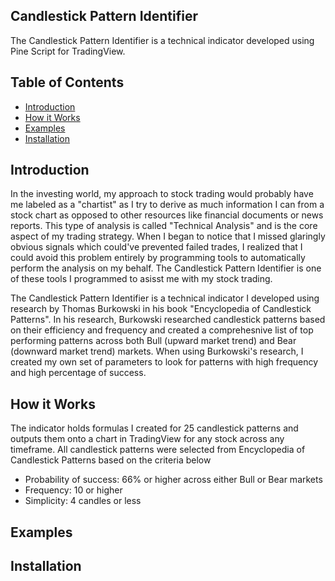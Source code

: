 ## Candlestick Pattern Identifier 

The Candlestick Pattern Identifier is a technical indicator developed using Pine Script for TradingView. 

## Table of Contents

- [Introduction](#introduction)
- [How it Works](#features)
- [Examples](#feedback)
- [Installation](#Installation)

## Introduction 

In the investing world, my approach to stock trading would probably have me labeled as a "chartist" as I try to derive as much information I can from a 
stock chart as opposed to other resources like financial documents or news reports. This type of analysis is called "Technical Analysis" and is the core
aspect of my trading strategy. When I began to notice that I missed glaringly obvious signals which could've prevented failed trades, I realized that I 
could avoid this problem entirely by programming tools to automatically perform the analysis on my behalf. The Candlestick Pattern Identifier is 
one of these tools I programmed to asisst me with my stock trading. 

The Candlestick Pattern Identifier is a technical indicator I developed using research by Thomas Burkowski in his book "Encyclopedia of Candlestick Patterns".
In his research, Burkowski researched candlestick patterns based on their efficiency and frequency and created a comprehesnive list of top performing patterns 
across both Bull (upward market trend) and Bear (downward market trend) markets. When using Burkowski's research, I created my own set of parameters to look for
patterns with high frequency and high percentage of success. 

## How it Works 

The indicator holds formulas I created for 25 candlestick patterns and outputs them onto a chart in TradingView for any stock across any timeframe.
All candlestick patterns were selected from Encyclopedia of Candlestick Patterns based on the criteria below 

- Probability of success: 66% or higher across either Bull or Bear markets 
- Frequency: 10 or higher 
- Simplicity: 4 candles or less 



## Examples 

## Installation 
